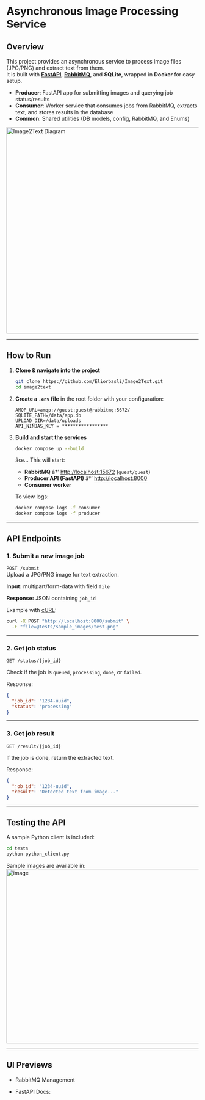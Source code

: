 # Asynchronous Image Processing Service

## Overview
This project provides an asynchronous service to process image files (JPG/PNG) and extract text from them.  
It is built with **[FastAPI](https://fastapi.tiangolo.com/)**, **[RabbitMQ](https://www.rabbitmq.com/)**, and **SQLite**, wrapped in **Docker** for easy setup.

- **Producer**: FastAPI app for submitting images and querying job status/results  
- **Consumer**: Worker service that consumes jobs from RabbitMQ, extracts text, and stores results in the database  
- **Common**: Shared utilities (DB models, config, RabbitMQ, and Enums)  

<img width="871" height="541" alt="Image2Text Diagram" src="https://github.com/user-attachments/assets/5e0cf3b6-30ed-4478-a9e3-59e9e2c70dde" />


---

## How to Run

1. **Clone & navigate into the project**
   ```bash
   git clone https://github.com/Eliorbasli/Image2Text.git
   cd image2text
   ```

2. **Create a `.env` file** in the root folder with your configuration:
   ```env
   AMQP_URL=amqp://guest:guest@rabbitmq:5672/
   SQLITE_PATH=/data/app.db
   UPLOAD_DIR=/data/uploads
   API_NINJAS_KEY = *****************
   ```

3. **Build and start the services**
   ```bash
   docker compose up --build
   ```

   âœ… This will start:
   - **RabbitMQ** â†’ [http://localhost:15672](http://localhost:15672) (`guest/guest`)  
   - **Producer API (FastAPI)** â†’ [http://localhost:8000](http://localhost:8000)  
   - **Consumer worker**

   To view logs:
   ```bash
   docker compose logs -f consumer
   docker compose logs -f producer
   ```

---

## API Endpoints

### 1. Submit a new image job
`POST /submit`  
Upload a JPG/PNG image for text extraction.  

**Input:** multipart/form-data with field `file`  

**Response:** JSON containing `job_id`  

Example with [cURL](https://curl.se/):  
```bash
curl -X POST "http://localhost:8000/submit" \
  -F "file=@tests/sample_images/test.png"
```

---

### 2. Get job status
`GET /status/{job_id}`  

Check if the job is `queued`, `processing`, `done`, or `failed`.  

Response:
```json
{
  "job_id": "1234-uuid",
  "status": "processing"
}
```

---

### 3. Get job result
`GET /result/{job_id}`  

If the job is done, return the extracted text.  

Response:
```json
{
  "job_id": "1234-uuid",
  "result": "Detected text from image..."
}
```

---

## Testing the API

A sample Python client is included:  

```bash
cd tests
python python_client.py
```

Sample images are available in:  
<img width="1876" height="457" alt="image" src="https://github.com/user-attachments/assets/b6800077-8dea-4b4a-9831-242505ff5574" />
  

---

## UI Previews

- RabbitMQ Management

- FastAPI Docs:  
